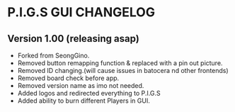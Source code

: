 # P.I.G.S GUI CHANGELOG

## Version 1.00 (releasing asap)
- Forked from SeongGino.
- Removed button remapping function & replaced with a pin out picture. 
- Removed ID changing.(will cause issues in batocera nd other frontends)
- Removed board check before app.
- Removed version name as imo not needed. 
- Added logos and redirected everything to P.I.G.S
- Added ability to burn different Players in GUI.
